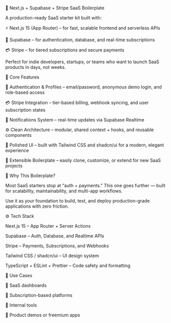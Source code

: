 🚀 Next.js + Supabase + Stripe SaaS Boilerplate

A production-ready SaaS starter kit built with:

⚡ Next.js 15 (App Router) – for fast, scalable frontend and serverless APIs

🧩 Supabase – for authentication, database, and real-time subscriptions

💳 Stripe – for tiered subscriptions and secure payments

Perfect for indie developers, startups, or teams who want to launch SaaS products in days, not weeks.

🔧 Core Features

🔐 Authentication & Profiles – email/password, anonymous demo login, and role-based access

💳 Stripe Integration – tier-based billing, webhook syncing, and user subscription states

📨 Notifications System – real-time updates via Supabase Realtime

⚙️ Clean Architecture – modular, shared context + hooks, and reusable components

🎨 Polished UI – built with Tailwind CSS and shadcn/ui for a modern, elegant experience

🧱 Extensible Boilerplate – easily clone, customize, or extend for new SaaS projects

🧠 Why This Boilerplate?

Most SaaS starters stop at “auth + payments.”
This one goes further — built for scalability, maintainability, and multi-app workflows.

Use it as your foundation to build, test, and deploy production-grade applications with zero friction.

⚙️ Tech Stack

Next.js 15 – App Router + Server Actions

Supabase – Auth, Database, and Realtime APIs

Stripe – Payments, Subscriptions, and Webhooks

Tailwind CSS / shadcn/ui – UI design system

TypeScript + ESLint + Prettier – Code safety and formatting

🧩 Use Cases

🧱 SaaS dashboards

💼 Subscription-based platforms

🧰 Internal tools

🚀 Product demos or freemium apps
